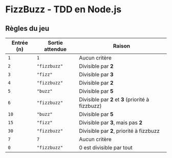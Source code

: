 # FizzBuzz - TDD en Node.js

## Règles du jeu

| **Entrée (n)** | **Sortie attendue** | **Raison**                                         |
| -------------- | ------------------- | -------------------------------------------------- |
| `1`            | `1`                 | Aucun critère                                      |
| `2`            | `"fizzbuzz"`        | Divisible par **2**                                |
| `3`            | `"fizz"`            | Divisible par **3**                                |
| `4`            | `"fizzbuzz"`        | Divisible par **2**                                |
| `5`            | `"buzz"`            | Divisible par **5**                                |
| `6`            | `"fizzbuzz"`        | Divisible par **2** et **3** (priorité à fizzbuzz) |
| `10`           | `"buzz"`            | Divisible par **5**                                |
| `15`           | `"fizz"`            | Divisible par **3**, mais pas **2**                |
| `30`           | `"fizzbuzz"`        | Divisible par **2**, priorité à fizzbuzz           |
| `7`            | `7`                 | Aucun critère                                      |
| `0`            | `"fizzbuzz"`        | 0 est divisible par tout                           |
